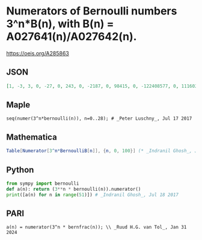 # Numerators of Bernoulli numbers 3^n\*B\(n\), with B\(n\) \= A027641\(n\)/A027642\(n\)\.
https://oeis.org/A285863
## JSON
```JSON
[1, -3, 3, 0, -27, 0, 243, 0, -2187, 0, 98415, 0, -122408577, 0, 11160261, 0, -51899996619, 0, 5664991530321, 0, -202943637014337, 0, 8938507796555139, 0, -22252066887294301257, 0, 7246946747292751629, 0, -181103830292539169071623]
```
## Maple
```Maple
seq(numer(3^n*bernoulli(n)), n=0..28); # _Peter Luschny_, Jul 17 2017
```
## Mathematica
```Mathematica
Table[Numerator[3^n*BernoulliB[n]], {n, 0, 100}] (* _Indranil Ghosh_, Jul 18 2017 *)
```
## Python
```Python
from sympy import bernoulli
def a(n): return (3**n * bernoulli(n)).numerator()
print([a(n) for n in range(51)]) # _Indranil Ghosh_, Jul 18 2017
```
## PARI
```PARI
a(n) = numerator(3^n * bernfrac(n)); \\ _Ruud H.G. van Tol_, Jan 31 2024
```
